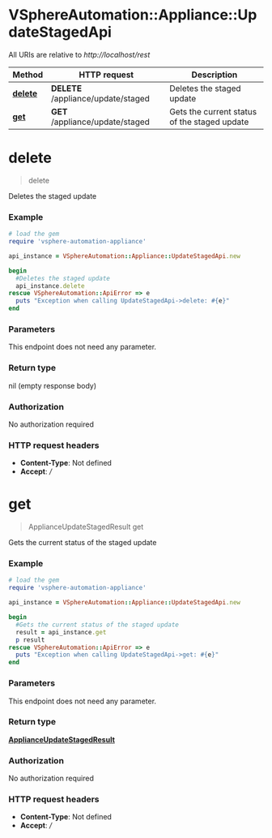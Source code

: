 # VSphereAutomation::Appliance::UpdateStagedApi

All URIs are relative to *http://localhost/rest*

Method | HTTP request | Description
------------- | ------------- | -------------
[**delete**](UpdateStagedApi.md#delete) | **DELETE** /appliance/update/staged | Deletes the staged update
[**get**](UpdateStagedApi.md#get) | **GET** /appliance/update/staged | Gets the current status of the staged update


# **delete**
> delete

Deletes the staged update

### Example
```ruby
# load the gem
require 'vsphere-automation-appliance'

api_instance = VSphereAutomation::Appliance::UpdateStagedApi.new

begin
  #Deletes the staged update
  api_instance.delete
rescue VSphereAutomation::ApiError => e
  puts "Exception when calling UpdateStagedApi->delete: #{e}"
end
```

### Parameters
This endpoint does not need any parameter.

### Return type

nil (empty response body)

### Authorization

No authorization required

### HTTP request headers

 - **Content-Type**: Not defined
 - **Accept**: */*



# **get**
> ApplianceUpdateStagedResult get

Gets the current status of the staged update

### Example
```ruby
# load the gem
require 'vsphere-automation-appliance'

api_instance = VSphereAutomation::Appliance::UpdateStagedApi.new

begin
  #Gets the current status of the staged update
  result = api_instance.get
  p result
rescue VSphereAutomation::ApiError => e
  puts "Exception when calling UpdateStagedApi->get: #{e}"
end
```

### Parameters
This endpoint does not need any parameter.

### Return type

[**ApplianceUpdateStagedResult**](ApplianceUpdateStagedResult.md)

### Authorization

No authorization required

### HTTP request headers

 - **Content-Type**: Not defined
 - **Accept**: */*



